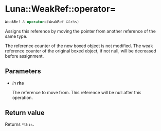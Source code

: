 # Luna::WeakRef::operator=

```c++
WeakRef & operator=(WeakRef &&rhs)
```

Assigns this reference by moving the pointer from another reference of the same type. 

The reference counter of the new boxed object is not modified. The weak reference counter of the original boxed object, if not null, will be decreased before assignment. 

## Parameters
* *in* **rhs**

    The reference to move from. This reference will be null after this operation. 

## Return value
Returns `*this`. 

